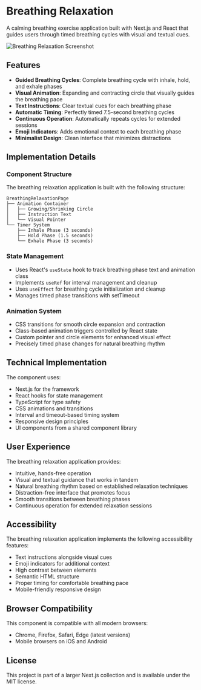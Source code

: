 # Breathing Relaxation

A calming breathing exercise application built with Next.js and React that guides users through timed breathing cycles with visual and textual cues.

![Breathing Relaxation Screenshot](https://ik.imagekit.io/nagoevid/nextjs-projects/breathing-relaxation.png?updatedAt=1748939563982)

## Features

- **Guided Breathing Cycles**: Complete breathing cycle with inhale, hold, and exhale phases
- **Visual Animation**: Expanding and contracting circle that visually guides the breathing pace
- **Text Instructions**: Clear textual cues for each breathing phase
- **Automatic Timing**: Perfectly timed 7.5-second breathing cycles
- **Continuous Operation**: Automatically repeats cycles for extended sessions
- **Emoji Indicators**: Adds emotional context to each breathing phase
- **Minimalist Design**: Clean interface that minimizes distractions

## Implementation Details

### Component Structure

The breathing relaxation application is built with the following structure:

```
BreathingRelaxationPage
├── Animation Container
│   ├── Growing/Shrinking Circle
│   ├── Instruction Text
│   └── Visual Pointer
└── Timer System
    ├── Inhale Phase (3 seconds)
    ├── Hold Phase (1.5 seconds)
    └── Exhale Phase (3 seconds)
```

### State Management

- Uses React's `useState` hook to track breathing phase text and animation class
- Implements `useRef` for interval management and cleanup
- Uses `useEffect` for breathing cycle initialization and cleanup
- Manages timed phase transitions with setTimeout

### Animation System

- CSS transitions for smooth circle expansion and contraction
- Class-based animation triggers controlled by React state
- Custom pointer and circle elements for enhanced visual effect
- Precisely timed phase changes for natural breathing rhythm

## Technical Implementation

The component uses:

- Next.js for the framework
- React hooks for state management
- TypeScript for type safety
- CSS animations and transitions
- Interval and timeout-based timing system
- Responsive design principles
- UI components from a shared component library

## User Experience

The breathing relaxation application provides:

- Intuitive, hands-free operation
- Visual and textual guidance that works in tandem
- Natural breathing rhythm based on established relaxation techniques
- Distraction-free interface that promotes focus
- Smooth transitions between breathing phases
- Continuous operation for extended relaxation sessions

## Accessibility

The breathing relaxation application implements the following accessibility features:

- Text instructions alongside visual cues
- Emoji indicators for additional context
- High contrast between elements
- Semantic HTML structure
- Proper timing for comfortable breathing pace
- Mobile-friendly responsive design

## Browser Compatibility

This component is compatible with all modern browsers:

- Chrome, Firefox, Safari, Edge (latest versions)
- Mobile browsers on iOS and Android

## License

This project is part of a larger Next.js collection and is available under the MIT license. 